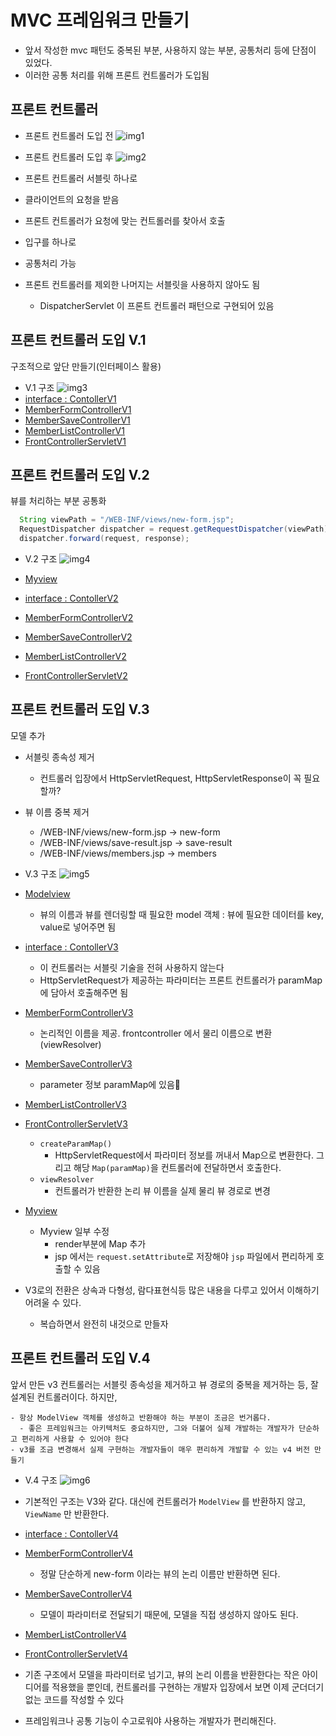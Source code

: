 # MVC 프레임워크 만들기

- 앞서 작성한 mvc 패턴도 중복된 부분, 사용하지 않는 부분, 공통처리 등에 단점이 있었다.
- 이러한 공통 처리를 위해 프론트 컨트롤러가 도입됨

## 프론트 컨트롤러

- 프론트 컨트롤러 도입 전
![img1](img/front_controller1.png)
- 프론트 컨트롤러 도입 후
![img2](./img/front_controller2.png)

- 프론트 컨트롤러 서블릿 하나로
- 클라이언트의 요청을 받음
- 프론트 컨트롤러가 요청에 맞는 컨트롤러를 찾아서 호출
- 입구를 하나로
- 공통처리 가능
- 프론트 컨트롤러를 제외한 나머지는 서블릿을 사용하지 않아도 됨
  - DispatcherServlet 이 프론트 컨트롤러 패턴으로 구현되어 있음

## 프론트 컨트롤러 도입 V.1

구조적으로 앞단 만들기(인터페이스 활용)
- V.1 구조
![img3](./img/front_controller_v1.png)
- [interface : ContollerV1](./servlet/src/main/java/hello/servlet/web/frontcontroller/v1/ControllerV1.java)
- [MemberFormControllerV1](./servlet/src/main/java/hello/servlet/web/frontcontroller/v1/controller/MemberFormControllerV1.java)
- [MemberSaveControllerV1](./servlet/src/main/java/hello/servlet/web/frontcontroller/v1/controller/MemberSaveControllerV1.java)
- [MemberListControllerV1](./servlet/src/main/java/hello/servlet/web/frontcontroller/v1/controller/MemberListControllerV1.java)
- [FrontControllerServletV1](./servlet/src/main/java/hello/servlet/web/frontcontroller/v1/FrontControllerServletV1.java)

## 프론트 컨트롤러 도입 V.2

뷰를 처리하는 부분 공통화

```java
  String viewPath = "/WEB-INF/views/new-form.jsp";
  RequestDispatcher dispatcher = request.getRequestDispatcher(viewPath);
  dispatcher.forward(request, response);
```

- V.2 구조
![img4](./img/front_controller_v2.png)

- [Myview](./servlet/src/main/java/hello/servlet/web/frontcontroller/MyView.java)
- [interface : ContollerV2](./servlet/src/main/java/hello/servlet/web/frontcontroller/v2/ControllerV2.java)
- [MemberFormControllerV2](./servlet/src/main/java/hello/servlet/web/frontcontroller/v2/controller/MemberFormControllerV2.java)
- [MemberSaveControllerV2](./servlet/src/main/java/hello/servlet/web/frontcontroller/v2/controller/MemberSaveControllerV2.java)
- [MemberListControllerV2](./servlet/src/main/java/hello/servlet/web/frontcontroller/v2/controller/MemberListControllerV2.java)
- [FrontControllerServletV2](./servlet/src/main/java/hello/servlet/web/frontcontroller/v2/FrontControllerServletV2.java)

## 프론트 컨트롤러 도입 V.3

모델 추가

- 서블릿 종속성 제거
  - 컨트롤러 입장에서 HttpServletRequest, HttpServletResponse이 꼭 필요할까?
- 뷰 이름 중복 제거
  - /WEB-INF/views/new-form.jsp -> new-form
  - /WEB-INF/views/save-result.jsp -> save-result
  - /WEB-INF/views/members.jsp -> members

- V.3 구조
![img5](./img/front_controller_v3.png)

- [Modelview](./servlet/src/main/java/hello/servlet/web/frontcontroller/ModelView.java)
  - 뷰의 이름과 뷰를 렌더링할 때 필요한 model 객체 : 뷰에 필요한 데이터를 key, value로 넣어주면 됨
- [interface : ContollerV3](./servlet/src/main/java/hello/servlet/web/frontcontroller/v3/ControllerV3.java)
  - 이 컨트롤러는 서블릿 기술을 전혀 사용하지 않는다
  - HttpServletRequest가 제공하는 파라미터는 프론트 컨트롤러가 paramMap에 담아서 호출해주면 됨
- [MemberFormControllerV3](./servlet/src/main/java/hello/servlet/web/frontcontroller/v3/controller/MemberFormControllerV3.java)
  - 논리적인 이름을 제공. frontcontroller 에서 물리 이름으로 변환(viewResolver)
- [MemberSaveControllerV3](./servlet/src/main/java/hello/servlet/web/frontcontroller/v3/controller/MemberSaveControllerV3.java)
  - parameter 정보 paramMap에 있음
- [MemberListControllerV3](./servlet/src/main/java/hello/servlet/web/frontcontroller/v3/controller/MemberListControllerV3.java)
- [FrontControllerServletV3](./servlet/src/main/java/hello/servlet/web/frontcontroller/v3/FrontControllerServletV3.java)
  - `createParamMap()`
    - HttpServletRequest에서 파라미터 정보를 꺼내서 Map으로 변환한다. 그리고 해당 `Map(paramMap)`을 컨트롤러에 전달하면서 호출한다.
  - `viewResolver`
    - 컨트롤러가 반환한 논리 뷰 이름을 실제 물리 뷰 경로로 변경
- [Myview](./servlet/src/main/java/hello/servlet/web/frontcontroller/MyView.java)
  - Myview 일부 수정
    - render부분에 Map 추가
    - jsp 에서는 `request.setAttribute`로 저장해야 `jsp` 파일에서 편리하게 호출할 수 있음

- V3로의 전환은 상속과 다형성, 람다표현식등 많은 내용을 다루고 있어서 이해하기 어려울 수 있다.
  - 복습하면서 완전히 내것으로 만들자

## 프론트 컨트롤러 도입 V.4

앞서 만든 v3 컨트롤러는 서블릿 종속성을 제거하고 뷰 경로의 중복을 제거하는 등, 잘 설계된 컨트롤러이다.
하지만,

```text
- 항상 ModelView 객체를 생성하고 반환해야 하는 부분이 조금은 번거롭다.
  - 좋은 프레임워크는 아키텍처도 중요하지만, 그와 더불어 실제 개발하는 개발자가 단순하고 편리하게 사용할 수 있어야 한다
- v3를 조금 변경해서 실제 구현하는 개발자들이 매우 편리하게 개발할 수 있는 v4 버전 만들기
```

- V.4 구조
![img6](./img/front_controller_v4.png)
- 기본적인 구조는 V3와 같다. 대신에 컨트롤러가 `ModelView` 를 반환하지 않고, `ViewName` 만 반환한다.


- [interface : ContollerV4](./servlet/src/main/java/hello/servlet/web/frontcontroller/v4/ControllerV4.java)
- [MemberFormControllerV4](./servlet/src/main/java/hello/servlet/web/frontcontroller/v4/controller/MemberFormControllerV4.java)
  - 정말 단순하게 new-form 이라는 뷰의 논리 이름만 반환하면 된다.
- [MemberSaveControllerV4](./servlet/src/main/java/hello/servlet/web/frontcontroller/v4/controller/MemberSaveControllerV4.java)
  - 모델이 파라미터로 전달되기 때문에, 모델을 직접 생성하지 않아도 된다.
- [MemberListControllerV4](./servlet/src/main/java/hello/servlet/web/frontcontroller/v4/controller/MemberListControllerV4.java)
- [FrontControllerServletV4](./servlet/src/main/java/hello/servlet/web/frontcontroller/v4/FrontControllerServletV4.java)

- 기존 구조에서 모델을 파라미터로 넘기고, 뷰의 논리 이름을 반환한다는 작은 아이디어를 적용했을 뿐인데, 컨트롤러를 구현하는 개발자 입장에서 보면 이제 군더더기 없는 코드를 작성할 수 있다
- 프레임워크나 공통 기능이 수고로워야 사용하는 개발자가 편리해진다.